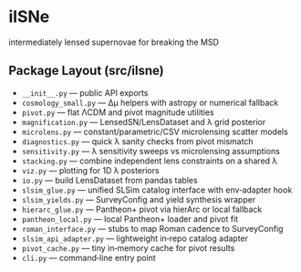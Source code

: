 # ilSNe
intermediately lensed supernovae for breaking the MSD

## Package Layout (src/ilsne)
- `__init__.py` — public API exports
- `cosmology_small.py` — Δμ helpers with astropy or numerical fallback
- `pivot.py` — flat ΛCDM and pivot magnitude utilities
- `magnification.py` — LensedSN/LensDataset and λ grid posterior
- `microlens.py` — constant/parametric/CSV microlensing scatter models
- `diagnostics.py` — quick λ sanity checks from pivot mismatch
- `sensitivity.py` — λ sensitivity sweeps vs microlensing assumptions
- `stacking.py` — combine independent lens constraints on a shared λ
- `viz.py` — plotting for 1D λ posteriors
- `io.py` — build LensDataset from pandas tables
- `slsim_glue.py` — unified SLSim catalog interface with env‑adapter hook
- `slsim_yields.py` — SurveyConfig and yield synthesis wrapper
- `hierarc_glue.py` — Pantheon+ pivot via hierArc or local fallback
- `pantheon_local.py` — local Pantheon+ loader and pivot fit
- `roman_interface.py` — stubs to map Roman cadence to SurveyConfig
- `slsim_api_adapter.py` — lightweight in‑repo catalog adapter
- `pivot_cache.py` — tiny in‑memory cache for pivot results
- `cli.py` — command‑line entry point